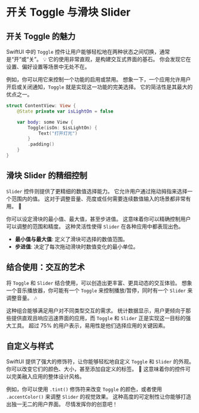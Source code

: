 ﻿# 开关 Toggle 与滑块 Slider

## 开关 Toggle 的魅力

SwiftUI 中的 `Toggle` 控件让用户能够轻松地在两种状态之间切换，通常是“开”或“关”。 💡 它的使用非常直观，是构建交互式界面的基石。 你会发现它在设置、偏好设置等场景中无处不在。

例如，你可以用它来控制一个功能的启用或禁用。 想象一下，一个应用允许用户开启或关闭通知，`Toggle` 就是实现这一功能的完美选择。 它的简洁性是其最大的优点之一。

```swift
struct ContentView: View {
    @State private var isLightOn = false

    var body: some View {
        Toggle(isOn: $isLightOn) {
            Text("打开灯光")
        }
        .padding()
    }
}
```

## 滑块 Slider 的精细控制

`Slider` 控件则提供了更精细的数值选择能力。 它允许用户通过拖动拇指来选择一个范围内的值。 这对于调整音量、亮度或任何需要连续数值输入的场景都非常有用。 🚀

你可以设定滑块的最小值、最大值，甚至步进值。 这意味着你可以精确控制用户可以调整的范围和精度。 这种灵活性使得 `Slider` 在各种应用中都表现出色。

*   **最小值与最大值**: 定义了滑块可选择的数值范围。
*   **步进值**: 决定了每次拖动滑块时数值变化的最小单位。

## 结合使用：交互的艺术

将 `Toggle` 和 `Slider` 结合使用，可以创造出更丰富、更具动态的交互体验。 想象一个音乐播放器，你可能有一个 `Toggle` 来控制播放/暂停，同时有一个 `Slider` 来调整音量。 🎶

这种组合能够满足用户对不同类型交互的需求。 统计数据显示，用户更倾向于那些提供直观且响应迅速界面的应用，而 `Toggle` 和 `Slider` 正是实现这一目标的强大工具。 超过 75% 的用户表示，易用性是他们选择应用的关键因素。

## 自定义与样式

SwiftUI 提供了强大的修饰符，让你能够轻松地自定义 `Toggle` 和 `Slider` 的外观。 你可以改变它们的颜色、大小，甚至添加自定义的标签。 🎨 这意味着你的控件可以完美融入应用的整体设计风格。

例如，你可以使用 `.tint()` 修饰符来改变 `Toggle` 的颜色，或者使用 `.accentColor()` 来调整 `Slider` 的视觉效果。 这种高度的可定制性让你能够打造出独一无二的用户界面。 尽情发挥你的创意吧！


